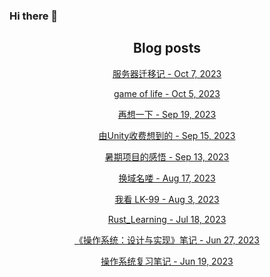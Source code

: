 ### Hi there 👋

<!--
**EuDs63/EuDs63** is a ✨ _special_ ✨ repository because its `README.md` (this file) appears on your GitHub profile.

Here are some ideas to get you started:

- 🔭 I’m currently working on ...
- 🌱 I’m currently learning ...
- 👯 I’m looking to collaborate on ...
- 🤔 I’m looking for help with ...
- 💬 Ask me about ...
- 📫 How to reach me: ...
- 😄 Pronouns: ...
- ⚡ Fun fact: ...
-->

<h2 align="center">Blog posts</h2>
<!-- BLOG-POST-LIST:START --><p align="center"><a href= http://euds63.github.io/2023/change-ecs/ > 服务器迁移记 - Oct 7, 2023 </a></p><p align="center"><a href= http://euds63.github.io/2023/game-of-life/ > game of life - Oct 5, 2023 </a></p><p align="center"><a href= http://euds63.github.io/2023/one-more-think/ > 再想一下 - Sep 19, 2023 </a></p><p align="center"><a href= http://euds63.github.io/2023/reason-for-boycott-Unity/ > 由Unity收费想到的 - Sep 15, 2023 </a></p><p align="center"><a href= http://euds63.github.io/2023/Enlightenment-of-summer-project/ > 暑期项目的感悟 - Sep 13, 2023 </a></p><p align="center"><a href= http://euds63.github.io/2023/change-domain-name/ > 换域名喽 - Aug 17, 2023 </a></p><p align="center"><a href= http://euds63.github.io/2023/my-opinion-about-LK-99/ > 我看 LK-99 - Aug 3, 2023 </a></p><p align="center"><a href= http://euds63.github.io/2023/rust-learning/ > Rust_Learning - Jul 18, 2023 </a></p><p align="center"><a href= http://euds63.github.io/2023/learn-os-vias-jyy/ > 《操作系统：设计与实现》笔记 - Jun 27, 2023 </a></p><p align="center"><a href= http://euds63.github.io/2023/learn-os/ > 操作系统复习笔记 - Jun 19, 2023 </a></p><!-- BLOG-POST-LIST:END -->
